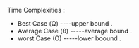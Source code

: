 Time Complexities : 
 - Best Case (Ω)  ----upper bound .
 - Average Case (θ)  -----average bound .
 - worst Case (O)  -----lower boound .




